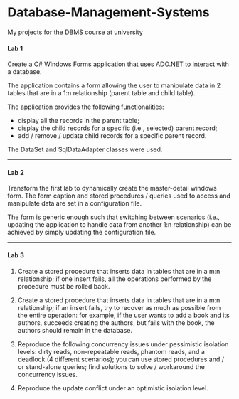 # Database-Management-Systems
My projects for the DBMS course at university

#### Lab 1
Create a C# Windows Forms application that uses ADO.NET to interact with a database. 

The application contains a form allowing the user to manipulate data in 2 tables that are in a 1:n relationship (parent table and child table). 

The application provides the following functionalities:
- display all the records in the parent table;
- display the child records for a specific (i.e., selected) parent record;
- add / remove / update child records for a specific parent record.


The DataSet and SqlDataAdapter classes were used.

----

#### Lab 2
Transform the first lab to dynamically create the master-detail windows form. The form caption and stored procedures / queries used to access and manipulate data are set in a configuration file.

The form is generic enough such that switching between scenarios (i.e., updating the application to handle data from another 1:n relationship) can be achieved by simply updating the configuration file.

----

#### Lab 3
1. Create a stored procedure that inserts data in tables that are in a m:n relationship; if one insert fails, all the operations performed by the procedure must be rolled back.

2. Create a stored procedure that inserts data in tables that are in a m:n relationship; if an insert fails, try to recover as much as possible from the entire operation: for example, if the user wants to add a book and its authors, succeeds creating the authors, but fails with the book, the authors should remain in the database.

3. Reproduce the following concurrency issues under pessimistic isolation levels: dirty reads, non-repeatable reads, phantom reads, and a deadlock (4 different scenarios); you can use stored procedures and / or stand-alone queries; find solutions to solve / workaround the concurrency issues.

4. Reproduce the update conflict under an optimistic isolation level.
